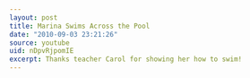 ```yaml
---
layout: post
title: Marina Swims Across the Pool
date: "2010-09-03 23:21:26"
source: youtube
uid: nDpvRjpomIE
excerpt: Thanks teacher Carol for showing her how to swim!
---
```

